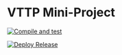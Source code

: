 # VTTP Mini-Project

[![Compile and test](https://github.com/glidingeagle/VTTP_Book_Project/actions/workflows/main.yaml/badge.svg)](https://github.com/glidingeagle/VTTP_Book_Project/actions/workflows/main.yaml)

[![Deploy Release](https://github.com/glidingeagle/VTTP_Book_Project/actions/workflows/deploy.yaml/badge.svg)](https://github.com/glidingeagle/VTTP_Book_Project/actions/workflows/deploy.yaml)
